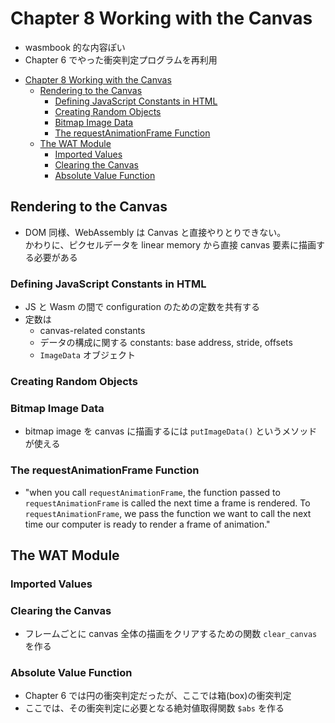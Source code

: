 # Chapter 8 Working with the Canvas

- wasmbook 的な内容ぽい
- Chapter 6 でやった衝突判定プログラムを再利用

<!-- TOC -->

- [Chapter 8 Working with the Canvas](#chapter-8-working-with-the-canvas)
  - [Rendering to the Canvas](#rendering-to-the-canvas)
    - [Defining JavaScript Constants in HTML](#defining-javascript-constants-in-html)
    - [Creating Random Objects](#creating-random-objects)
    - [Bitmap Image Data](#bitmap-image-data)
    - [The requestAnimationFrame Function](#the-requestanimationframe-function)
  - [The WAT Module](#the-wat-module)
    - [Imported Values](#imported-values)
    - [Clearing the Canvas](#clearing-the-canvas)
    - [Absolute Value Function](#absolute-value-function)

<!-- /TOC -->

## Rendering to the Canvas

- DOM 同様、WebAssembly は Canvas と直接やりとりできない。  
  かわりに、ピクセルデータを linear memory から直接 canvas 要素に描画する必要がある

### Defining JavaScript Constants in HTML

- JS と Wasm の間で configuration のための定数を共有する
- 定数は
  - canvas-related constants
  - データの構成に関する constants: base address, stride, offsets
  - `ImageData` オブジェクト

### Creating Random Objects

### Bitmap Image Data

- bitmap image を canvas に描画するには `putImageData()` というメソッドが使える

### The requestAnimationFrame Function

- "when you call `requestAnimationFrame`, the function passed to `requestAnimationFrame` is called the next time a frame is rendered. To `requestAnimationFrame`, we pass the function we want to call the next time our computer is ready to render a frame of animation."

## The WAT Module

### Imported Values

### Clearing the Canvas

- フレームごとに canvas 全体の描画をクリアするための関数 `clear_canvas` を作る

### Absolute Value Function

- Chapter 6 では円の衝突判定だったが、ここでは箱(box)の衝突判定
- ここでは、その衝突判定に必要となる絶対値取得関数 `$abs` を作る
